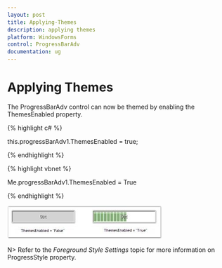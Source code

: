 ```yaml
---
layout: post
title: Applying-Themes
description: applying themes
platform: WindowsForms
control: ProgressBarAdv
documentation: ug
---
```


# Applying Themes

The ProgressBarAdv control can now be themed by enabling the ThemesEnabled property.

{% highlight c# %}

this.progressBarAdv1.ThemesEnabled = true;

{% endhighlight %}

{% highlight vbnet %}

Me.progressBarAdv1.ThemesEnabled = True

{% endhighlight %}

![](Overview_images/Overview_img25.jpeg) 


N> Refer to the _Foreground Style Settings_ topic for more information on ProgressStyle property.

